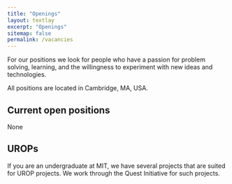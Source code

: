 ```yaml
---
title: "Openings"
layout: textlay
excerpt: "Openings"
sitemap: false
permalink: /vacancies
---
```


For our positions we look for people who have a passion for problem solving, 
learning, and the willingness to experiment with new ideas and technologies.

All positions are located in Cambridge, MA, USA. 

## Current open positions

None

## UROPs
If you are an undergraduate at MIT, we have several projects that are suited for 
UROP projects. We work through the Quest Initiative for such projects.
